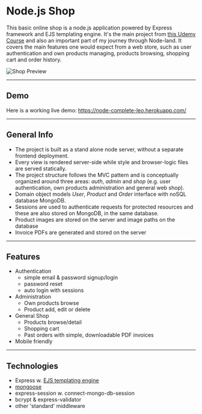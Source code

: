 # Node.js Shop

This basic online shop is a node.js application powered by Express framework and EJS templating engine. It's the main project from [this Udemy Course](https://www.udemy.com/course/nodejs-the-complete-guide/) and also an important part of my journey through Node-land. It covers the main features one would expect from a web store, such as user authentication and own products managing, products browsing, shopping cart and order history.

![Shop Preview](https://i.imgur.com/nqbbtdk.png)

---

## Demo

Here is a working live demo: https://node-complete-leo.herokuapp.com/

---

## General Info

- The project is built as a stand alone node server, without a separate frontend deployment.
- Every view is rendered server-side while style and browser-logic files are served statically.
- The project structure follows the MVC pattern and is conceptually organized around three areas: _auth_, _admin_ and _shop_ (e.g. user authentication, own products administration and general web shop).
- Domain object models _User_, _Product_ and _Order_ interface with noSQL database MongoDB.
- Sessions are used to authenticate requests for protected resources and these are also stored on MongoDB, in the same database.
- Product images are stored on the server and image paths on the database
- Invoice PDFs are generated and stored on the server

---

## Features

- Authentication
  - simple email & password signup/login
  - password reset
  - auto login with sessions
- Administration
  - Own products browse
  - Product add, edit or delete
- General Shop
  - Products browse/detail
  - Shopping cart
  - Past orders with simple, downloadable PDF invoices
- Mobile friendly

---

## Technologies

- Express w. [EJS templating engine](https://ejs.co/)
- [mongoose](https://ejs.co/)
- express-session w. connect-mongo-db-session
- bcrypt & express-validator
- other 'standard' middleware
